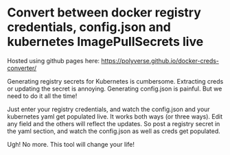 # Convert between docker registry credentials, config.json and kubernetes ImagePullSecrets live

Hosted using github pages here: https://polyverse.github.io/docker-creds-converter/

Generating registry secrets for Kubernetes is cumbersome. Extracting creds or updating the secret is annoying. Generating config.json is painful. But we need to do it all the time!

Just enter your registry credentials, and watch the config.json and your kubernetes yaml get populated live. It works both ways (or three ways). Edit any field and the others will reflect the updates. So post a registry secret in the yaml section, and watch the config.json as well as creds get populated.

Ugh! No more. This tool will change your life!
